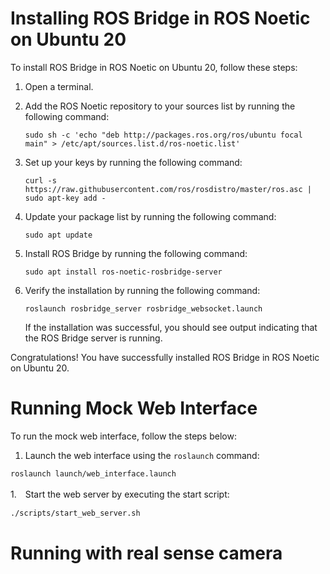 # Installing ROS Bridge in ROS Noetic on Ubuntu 20

To install ROS Bridge in ROS Noetic on Ubuntu 20, follow these steps:

1. Open a terminal.

2. Add the ROS Noetic repository to your sources list by running the following command:
    ```
    sudo sh -c 'echo "deb http://packages.ros.org/ros/ubuntu focal main" > /etc/apt/sources.list.d/ros-noetic.list'
    ```

3. Set up your keys by running the following command:
    ```
    curl -s https://raw.githubusercontent.com/ros/rosdistro/master/ros.asc | sudo apt-key add -
    ```

4. Update your package list by running the following command:
    ```
    sudo apt update
    ```

5. Install ROS Bridge by running the following command:
    ```
    sudo apt install ros-noetic-rosbridge-server
    ```

6. Verify the installation by running the following command:
    ```
    roslaunch rosbridge_server rosbridge_websocket.launch
    ```

    If the installation was successful, you should see output indicating that the ROS Bridge server is running.

Congratulations! You have successfully installed ROS Bridge in ROS Noetic on Ubuntu 20.

# Running Mock Web Interface

To run the mock web interface, follow the steps below:

1. Launch the web interface using the `roslaunch` command:

```bash
roslaunch launch/web_interface.launch
```

1.　Start the web server by executing the start script:

```bash
./scripts/start_web_server.sh
```

# Running with real sense camera
